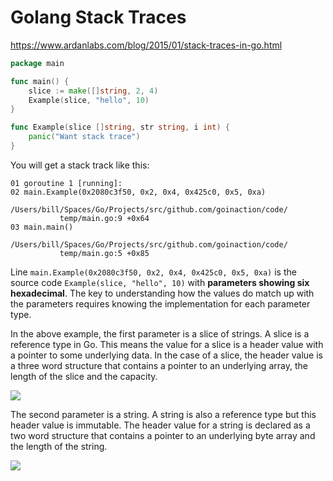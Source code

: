 # Golang Stack Traces


https://www.ardanlabs.com/blog/2015/01/stack-traces-in-go.html

```go
package main

func main() {
    slice := make([]string, 2, 4)
    Example(slice, "hello", 10)
}

func Example(slice []string, str string, i int) {
    panic("Want stack trace")
}
```

You will get a stack track like this:
```console
01 goroutine 1 [running]:
02 main.Example(0x2080c3f50, 0x2, 0x4, 0x425c0, 0x5, 0xa)
           /Users/bill/Spaces/Go/Projects/src/github.com/goinaction/code/
           temp/main.go:9 +0x64
03 main.main()
           /Users/bill/Spaces/Go/Projects/src/github.com/goinaction/code/
           temp/main.go:5 +0x85
```

Line `main.Example(0x2080c3f50, 0x2, 0x4, 0x425c0, 0x5, 0xa)` is the source code `Example(slice, "hello", 10)` with **parameters showing six hexadecimal**. The key to understanding how the values do match up with the parameters requires knowing the implementation for each parameter type.

In the above example, the first parameter is a slice of strings. A slice is a reference type in Go. This means the value for a slice is a header value with a pointer to some underlying data. In the case of a slice, the header value is a three word structure that contains a pointer to an underlying array, the length of the slice and the capacity.

![](/images/golang-stack-traces-slice.png)

The second parameter is a string. A string is also a reference type but this header value is immutable. The header value for a string is declared as a two word structure that contains a pointer to an underlying byte array and the length of the string.

![](/images/golang-stack-traces-string.png)




